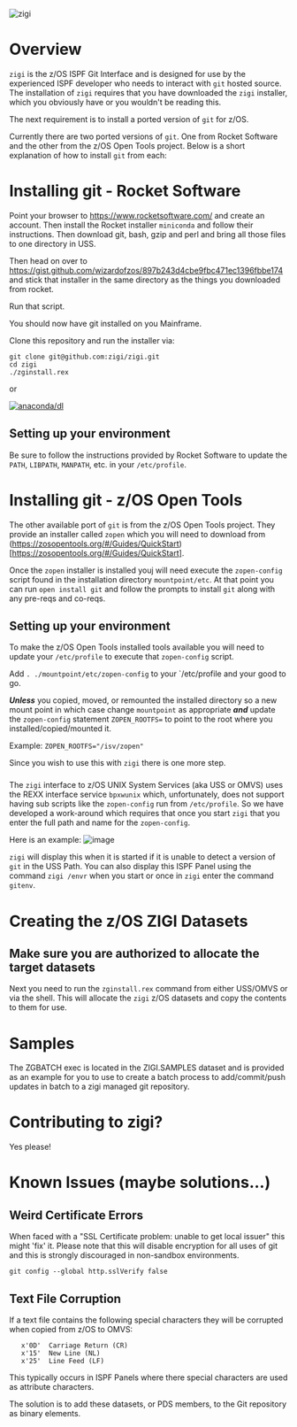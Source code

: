 ![zigi](https://user-images.githubusercontent.com/117615/69496216-051d1580-0ed0-11ea-9ea5-cf0d9153482c.png)

# Overview

`zigi` is the z/OS ISPF Git Interface and is designed for use by the experienced ISPF developer who needs to interact with `git` hosted source. The installation of `zigi` requires that you have downloaded the `zigi` installer, which you obviously have or you wouldn't be reading this.

The next requirement is to install a ported version of `git` for z/OS. 

Currently there are two ported versions of `git`. One from Rocket Software and the other from the z/OS Open Tools project. Below is a short explanation of how to install `git` from each:

# Installing git - Rocket Software

Point your browser to https://www.rocketsoftware.com/ and create an account. Then install the Rocket installer `miniconda` and follow their instructions.
Then download git, bash, gzip and perl and bring all those files to one directory in USS.

Then head on over to https://gist.github.com/wizardofzos/897b243d4cbe9fbc471ec1396fbbe174 and stick that installer in the
same directory as the things you downloaded from rocket.

Run that script.

You should now have git installed on you Mainframe.

Clone this repository and run the installer via:

    git clone git@github.com:zigi/zigi.git
    cd zigi
    ./zginstall.rex

or

[![anaconda/dl](https://anaconda.org/zdevops/zigi/badges/installer/conda.svg)](https://anaconda.org/zdevops/zigi)

## Setting up your environment

Be sure to follow the instructions provided by Rocket Software to update the `PATH`, `LIBPATH`,  `MANPATH`, etc. in your `/etc/profile`.

# Installing git - z/OS Open Tools

The other available port of `git` is from the z/OS Open Tools project. They provide an installer called `zopen` which you will need to download from (https://zosopentools.org/#/Guides/QuickStart)[https://zosopentools.org/#/Guides/QuickStart]. 

Once the `zopen` installer is installed youj will need execute the `zopen-config` script found in the installation directory `mountpoint/etc`. At that point you can run `open install git` and follow the prompts to install `git` along with any pre-reqs and co-reqs.

## Setting up your environment

To make the z/OS Open Tools installed tools available you will need to update your `/etc/profile` to execute that `zopen-config` script.

Add `. ./mountpoint/etc/zopen-config` to your `/etc/profile and your good to go.

***Unless*** you copied, moved, or remounted the installed directory so a new mount point in which case change `mountpoint` as appropriate ***and*** update the `zopen-config` statement `ZOPEN_ROOTFS=` to point to the root where you installed/copied/mounted it.

Example: `ZOPEN_ROOTFS="/isv/zopen"` 

Since you wish to use this with `zigi` there is one more step.

###

The `zigi` interface to z/OS UNIX System Services (aka USS or OMVS) uses the REXX interface service `bpxwunix` which, unfortunately, does not support having sub scripts like the `zopen-config` run from `/etc/profile`. So we have developed a work-around which requires that once you start `zigi` that you enter the full path and name for the `zopen-config`.

Here is an example:
![image](https://github.com/lbdyck/zigi/assets/42328411/71d465b5-d471-4268-8061-1a5e645c1570)

`zigi` will display this when it is started if it is unable to detect a version of `git` in the USS Path. You can also display this ISPF Panel using the command `zigi /envr` when you start or once in `zigi` enter the command `gitenv`.


# Creating the z/OS ZIGI Datasets

## Make sure you are authorized to allocate the target datasets

Next you need to run the `zginstall.rex` command from either USS/OMVS or via the shell. This will allocate the `zigi` z/OS datasets and copy the contents to them for use.

# Samples

The ZGBATCH exec is located in the ZIGI.SAMPLES dataset and is provided as an example for you to use
to create a batch process to add/commit/push updates in batch to a zigi managed git repository.


# Contributing to zigi?

Yes please!


# Known Issues (maybe solutions...)

## Weird Certificate Errors
When faced with a "SSL Certificate problem: unable to get local issuer" this might 'fix' it. Please note that this will
disable encryption for all uses of git and this is strongly discouraged in non-sandbox environments.

    git config --global http.sslVerify false

## Text File Corruption

If a text file contains the following special characters they will be corrupted when copied from z/OS to OMVS:

       x'0D'  Carriage Return (CR)
       x'15'  New Line (NL)
       x'25'  Line Feed (LF)

This typically occurs in ISPF Panels where there special characters are used as attribute characters.

The solution is to add these datasets, or PDS members, to the Git repository as binary elements.
